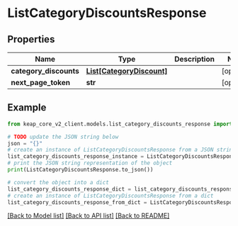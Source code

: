 # ListCategoryDiscountsResponse


## Properties

Name | Type | Description | Notes
------------ | ------------- | ------------- | -------------
**category_discounts** | [**List[CategoryDiscount]**](CategoryDiscount.md) |  | [optional] 
**next_page_token** | **str** |  | [optional] 

## Example

```python
from keap_core_v2_client.models.list_category_discounts_response import ListCategoryDiscountsResponse

# TODO update the JSON string below
json = "{}"
# create an instance of ListCategoryDiscountsResponse from a JSON string
list_category_discounts_response_instance = ListCategoryDiscountsResponse.from_json(json)
# print the JSON string representation of the object
print(ListCategoryDiscountsResponse.to_json())

# convert the object into a dict
list_category_discounts_response_dict = list_category_discounts_response_instance.to_dict()
# create an instance of ListCategoryDiscountsResponse from a dict
list_category_discounts_response_from_dict = ListCategoryDiscountsResponse.from_dict(list_category_discounts_response_dict)
```
[[Back to Model list]](../README.md#documentation-for-models) [[Back to API list]](../README.md#documentation-for-api-endpoints) [[Back to README]](../README.md)


